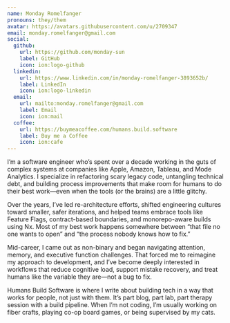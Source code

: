 ```yaml
---
name: Monday Romelfanger
pronouns: they/them
avatar: https://avatars.githubusercontent.com/u/2709347
email: monday.romelfanger@gmail.com
social:
  github:
    url: https://github.com/monday-sun
    label: GitHub
    icon: ion:logo-github
  linkedin:
    url: https://www.linkedin.com/in/monday-romelfanger-3893652b/
    label: LinkedIn
    icon: ion:logo-linkedin
  email:
    url: mailto:monday.romelfanger@gmail.com
    label: Email
    icon: ion:mail
  coffee:
    url: https://buymeacoffee.com/humans.build.software
    label: Buy me a Coffee
    icon: ion:cafe
---
```


I’m a software engineer who’s spent over a decade working in the guts of complex systems at companies like Apple, Amazon, Tableau, and Mode Analytics. I specialize in refactoring scary legacy code, untangling technical debt, and building process improvements that make room for humans to do their best work—even when the tools (or the brains) are a little glitchy.

Over the years, I’ve led re-architecture efforts, shifted engineering cultures toward smaller, safer iterations, and helped teams embrace tools like Feature Flags, contract-based boundaries, and monorepo-aware builds using Nx. Most of my best work happens somewhere between “that file no one wants to open” and “the process nobody knows how to fix.”

Mid-career, I came out as non-binary and began navigating attention, memory, and executive function challenges. That forced me to reimagine my approach to development, and I’ve become deeply interested in workflows that reduce cognitive load, support mistake recovery, and treat humans like the variable they are—not a bug to fix.

Humans Build Software is where I write about building tech in a way that works for people, not just with them. It’s part blog, part lab, part therapy session with a build pipeline. When I’m not coding, I’m usually working on fiber crafts, playing co-op board games, or being supervised by my cats.
